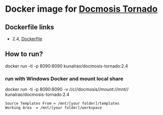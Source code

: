 # Docker image for [Docmosis Tornado](https://www.docmosis.com/products/tornado.html)

## Dockerfile links
* 2.4, [Dockerfile](https://github.com/kunalrao/docker-docmosistornado/raw/2.4/Dockerfile)

## How to run?
docker run -ti -p 8090:8090 kunalrao/docmosis-tornado:2.4

### run with Windows Docker and mount local share
docker run -ti -p 8090:8090 -v //c//docmosis//mount://mnt// kunalrao/docmosis-tornado:2.4
```
Source Templates From = /mnt/[your folder]/templates
Working Area  = /mnt/[your folder]/workspace
```
